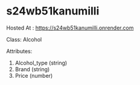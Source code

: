 # s24wb51kanumilli

Hosted At : https://s24wb51kanumilli.onrender.com

Class: Alcohol

Attributes:
1. Alcohol_type (string)
2. Brand (string)
3. Price (number)